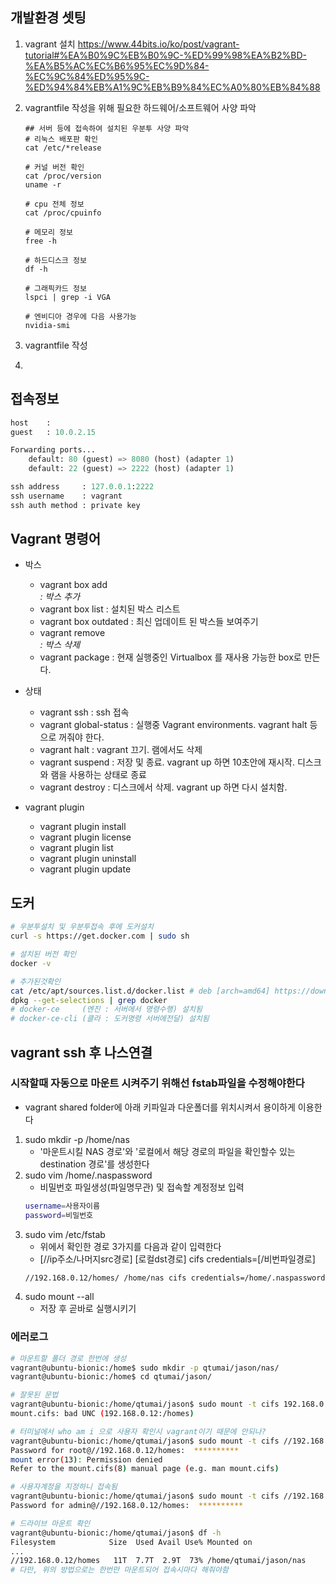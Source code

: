 ## 개발환경 셋팅
1. vagrant 설치
https://www.44bits.io/ko/post/vagrant-tutorial#%EA%B0%9C%EB%B0%9C-%ED%99%98%EA%B2%BD-%EA%B5%AC%EC%B6%95%EC%9D%84-%EC%9C%84%ED%95%9C-%ED%94%84%EB%A1%9C%EB%B9%84%EC%A0%80%EB%84%88

2. vagrantfile 작성을 위해 필요한 하드웨어/소프트웨어 사양 파악
    ```
    ## 서버 등에 접속하여 설치된 우분투 사양 파악
    # 리눅스 배포판 확인
    cat /etc/*release
    
    # 커널 버전 확인
    cat /proc/version
    uname -r
    
    # cpu 전체 정보
    cat /proc/cpuinfo
    
    # 메모리 정보
    free -h
    
    # 하드디스크 정보
    df -h
    
    # 그래픽카드 정보
    lspci | grep -i VGA
    
    # 엔비디아 경우에 다음 사용가능
    nvidia-smi
    ```
3. vagrantfile 작성
4. 
## 접속정보
```py
host    : 
guest   : 10.0.2.15

Forwarding ports...
    default: 80 (guest) => 8080 (host) (adapter 1)
    default: 22 (guest) => 2222 (host) (adapter 1)

ssh address     : 127.0.0.1:2222
ssh username    : vagrant
ssh auth method : private key
```
## Vagrant 명령어
- 박스
    - vagrant box add <address> : 박스 추가
    - vagrant box list          : 설치된 박스 리스트
    - vagrant box outdated      : 최신 업데이트 된 박스들 보여주기
    - vagrant remove <address>  : 박스 삭제
    - vagrant package           : 현재 실행중인 Virtualbox 를 재사용 가능한 box로 만든다.

- 상태
    - vagrant ssh               : ssh 접속
    - vagrant global-status     : 실행중 Vagrant environments. vagrant halt 등으로 꺼줘야 한다.
    - vagrant halt              : vagrant 끄기. 램에서도 삭제
    - vagrant suspend           : 저장 및 종료. vagrant up 하면 10초안에 재시작. 디스크와 램을 사용하는 상태로 종료
    - vagrant destroy           : 디스크에서 삭제. vagrant up 하면 다시 설치함.

- vagrant plugin
    - vagrant plugin install
    - vagrant plugin license
    - vagrant plugin list
    - vagrant plugin uninstall
    - vagrant plugin update

## 도커
```bash
# 우분투설치 및 우분투접속 후에 도커설치
curl -s https://get.docker.com | sudo sh

# 설치된 버전 확인
docker -v

# 추가된것확인
cat /etc/apt/sources.list.d/docker.list # deb [arch=amd64] https://download.docker.com/linux/ubuntu bionic stable
dpkg --get-selections | grep docker 
# docker-ce     (엔진 : 서버에서 명령수행) 설치됨
# docker-ce-cli (클라 : 도커명령 서버에전달) 설치됨

```

## vagrant ssh 후 나스연결

### 시작할때 자동으로 마운트 시켜주기 위해선 fstab파일을 수정해야한다
- vagrant shared folder에 아래 키파일과 다운폴더를 위치시켜서 용이하게 이용한다
1. sudo mkdir -p /home/nas
    - '마운트시킬 NAS 경로'와 '로컬에서 해당 경로의 파일을 확인할수 있는 destination 경로'를 생성한다
1. sudo vim /home/.naspassword
    - 비밀번호 파일생성(파일명무관) 및 접속할 계정정보 입력
    ```bash
    username=사용자이름
    password=비밀번호
    ```
1. sudo vim /etc/fstab
    - 위에서 확인한 경로 3가지를 다음과 같이 입력한다
    - [//ip주소/나머지src경로] [로컬dst경로] cifs credentials=[/비번파일경로] 
    ```bash
    //192.168.0.12/homes/ /home/nas cifs credentials=/home/.naspassword,rw 0 0
    ```
1. sudo mount --all
    - 저장 후 곧바로 실행시키기

### 에러로그
```bash
# 마운트할 폴더 경로 한번에 생성
vagrant@ubuntu-bionic:/home$ sudo mkdir -p qtumai/jason/nas/
vagrant@ubuntu-bionic:/home$ cd qtumai/jason/

# 잘못된 문법
vagrant@ubuntu-bionic:/home/qtumai/jason$ sudo mount -t cifs 192.168.0.12:/homes ./nas
mount.cifs: bad UNC (192.168.0.12:/homes)

# 터미널에서 who am i 으로 사용자 확인시 vagrant이기 때문에 안되나?
vagrant@ubuntu-bionic:/home/qtumai/jason$ sudo mount -t cifs //192.168.0.12/homes ./nas
Password for root@//192.168.0.12/homes:  **********
mount error(13): Permission denied
Refer to the mount.cifs(8) manual page (e.g. man mount.cifs)

# 사용자계정을 지정하니 접속됨
vagrant@ubuntu-bionic:/home/qtumai/jason$ sudo mount -t cifs //192.168.0.12/homes ./nas -o username=사용자계정명
Password for admin@//192.168.0.12/homes:  **********

# 드라이브 마운트 확인
vagrant@ubuntu-bionic:/home/qtumai/jason$ df -h
Filesystem            Size  Used Avail Use% Mounted on
...
//192.168.0.12/homes   11T  7.7T  2.9T  73% /home/qtumai/jason/nas
# 다만, 위의 방법으로는 한번만 마운트되어 접속시마다 해줘야함
```